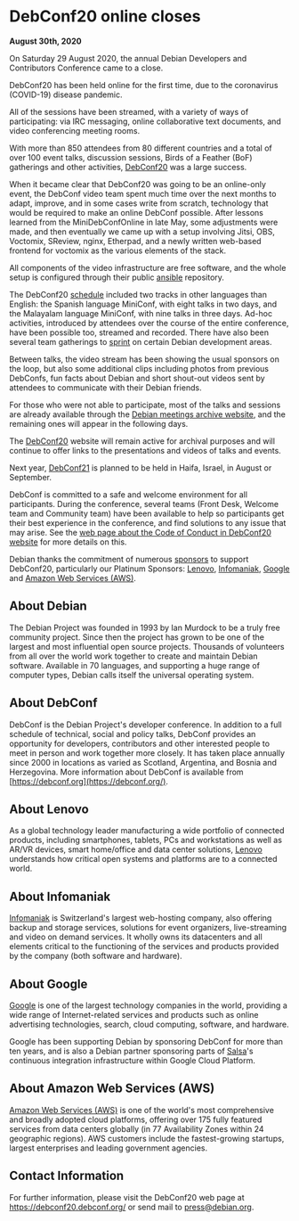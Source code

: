 
DebConf20 online closes
=======================


**August 30th, 2020**



On Saturday 29 August 2020, the annual Debian Developers
and Contributors Conference came to a close.




DebConf20 has been held online for the first time, due to the coronavirus
(COVID-19) disease pandemic.




All of the sessions have been streamed, with a variety of ways of participating:
via IRC messaging, online collaborative text documents,
and video conferencing meeting rooms.




With more than 850 attendees from 80 different countries and a
total of over 100 event talks, discussion sessions,
Birds of a Feather (BoF) gatherings and other activities,
[DebConf20](https://debconf20.debconf.org) was a large success.




When it became clear that DebConf20 was going to be an online-only
event, the DebConf video team spent much time over the next months to
adapt, improve, and in some cases write from scratch, technology that
would be required to make an online DebConf possible. After lessons
learned from the MiniDebConfOnline in late May, some adjustments were
made, and then eventually we came up with a setup involving Jitsi, OBS,
Voctomix, SReview, nginx, Etherpad, and a newly written web-based
frontend for voctomix as the various elements of the stack.




All components of the video infrastructure are free software, and the
whole setup is configured through their public
[ansible](https://salsa.debian.org/debconf-video-team/ansible) repository.




The DebConf20 [schedule](https://debconf20.debconf.org/schedule/) included
two tracks in other languages than English: the Spanish language MiniConf,
with eight talks in two days,
and the Malayalam language MiniConf, with nine talks in three days.
Ad-hoc activities, introduced by attendees over the course of the entire conference,
have been possible too, streamed and recorded. There have also been several
team gatherings to [sprint](https://wiki.debian.org/Sprints/) on certain Debian development areas.




Between talks, the video stream has been showing the usual sponsors on the loop, but also
some additional clips including photos from previous DebConfs, fun facts about Debian
and short shout-out videos sent by attendees to communicate with their Debian friends.




For those who were not able to participate, most of the talks and sessions are already
available through the
[Debian meetings archive website](https://meetings-archive.debian.net/pub/debian-meetings/2020/DebConf20/),
and the remaining ones will appear in the following days.




The [DebConf20](https://debconf20.debconf.org/) website
will remain active for archival purposes and will continue to offer
links to the presentations and videos of talks and events.




Next year, [DebConf21](https://wiki.debian.org/DebConf/21) is planned to be held
in Haifa, Israel, in August or September.




DebConf is committed to a safe and welcome environment for all participants.
During the conference, several teams (Front Desk, Welcome team and Community team)
have been available to help so participants get their best experience
in the conference, and find solutions to any issue that may arise.
See the [web page about the Code of Conduct in DebConf20 website](https://debconf20.debconf.org/about/coc/)
for more details on this.




Debian thanks the commitment of numerous [sponsors](https://debconf20.debconf.org/sponsors/)
to support DebConf20, particularly our Platinum Sponsors:
[Lenovo](https://www.lenovo.com),
[Infomaniak](https://www.infomaniak.com),
[Google](https://google.com/)
and
[Amazon Web Services (AWS)](https://aws.amazon.com/).



About Debian
------------



The Debian Project was founded in 1993 by Ian Murdock to be a truly
free community project. Since then the project has grown to be one of
the largest and most influential open source projects. Thousands of
volunteers from all over the world work together to create and
maintain Debian software. Available in 70 languages, and
supporting a huge range of computer types, Debian calls itself the
universal operating system.



About DebConf
-------------



DebConf is the Debian Project's developer conference. In addition to a
full schedule of technical, social and policy talks, DebConf provides an
opportunity for developers, contributors and other interested people to
meet in person and work together more closely. It has taken place
annually since 2000 in locations as varied as Scotland, Argentina, and
Bosnia and Herzegovina. More information about DebConf is available from
[https://debconf.org](https://debconf.org/).



About Lenovo
------------



As a global technology leader manufacturing a wide portfolio of connected products,
including smartphones, tablets, PCs and workstations as well as AR/VR devices,
smart home/office and data center solutions, [Lenovo](https://www.lenovo.com)
understands how critical open systems and platforms are to a connected world.



About Infomaniak
----------------



[Infomaniak](https://www.infomaniak.com) is Switzerland's largest web-hosting company,
also offering backup and storage services, solutions for event organizers,
live-streaming and video on demand services.
It wholly owns its datacenters and all elements critical
to the functioning of the services and products provided by the company
(both software and hardware).



About Google
------------



[Google](https://google.com/) is one of the largest technology companies in the
world, providing a wide range of Internet-related services and products such
as online advertising technologies, search, cloud computing, software, and hardware.




Google has been supporting Debian by sponsoring DebConf for more than
ten years, and is also a Debian partner sponsoring parts
of [Salsa](https://salsa.debian.org)'s continuous integration infrastructure
within Google Cloud Platform.



About Amazon Web Services (AWS)
-------------------------------



[Amazon Web Services (AWS)](https://aws.amazon.com) is one of the world's
most comprehensive and broadly adopted cloud platforms,
offering over 175 fully featured services from data centers globally
(in 77 Availability Zones within 24 geographic regions).
AWS customers include the fastest-growing startups, largest enterprises
and leading government agencies.



Contact Information
-------------------


For further information, please visit the DebConf20 web page at
<https://debconf20.debconf.org/>
or send mail to <press@debian.org>.



